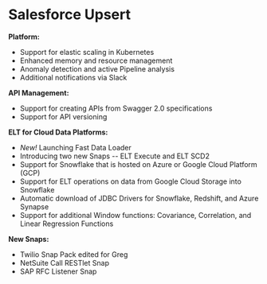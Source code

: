 # Salesforce Upsert

**Platform:**

* Support for elastic scaling in Kubernetes
* Enhanced memory and resource management
* Anomaly detection and active Pipeline analysis
* Additional notifications via Slack

**API Management:**

* Support for creating APIs from Swagger 2.0 specifications
* Support for API versioning 

**ELT for Cloud Data Platforms:**

* _New!_ Launching Fast Data Loader
* Introducing two new Snaps -- ELT Execute and ELT SCD2
* Support for Snowflake that is hosted on Azure or Google Cloud Platform \(GCP\)
* Support for ELT operations on data from Google Cloud Storage into Snowflake
* Automatic download of JDBC Drivers for Snowflake, Redshift, and Azure Synapse 
* Support for additional Window functions: Covariance, Correlation, and Linear Regression Functions

**New Snaps:**

* Twilio Snap Pack edited for Greg
* NetSuite Call RESTlet Snap
* SAP RFC Listener Snap

